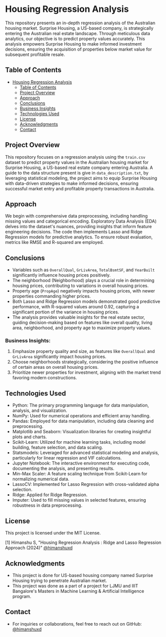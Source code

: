 # Housing Regression Analysis

This repository presents an in-depth regression analysis of the Australian housing market. Surprise Housing, a US-based company, is strategically entering the Australian real estate landscape. Through meticulous data analytics, our objective is to predict property values accurately. This analysis empowers Surprise Housing to make informed investment decisions, ensuring the acquisition of properties below market value for subsequent profitable resale.

## Table of Contents
- [Housing Regression Analysis](#housing-regression-analysis)
  - [Table of Contents](#table-of-contents)
  - [Project Overview](#project-overview)
  - [Approach](#approach)
  - [Conclusions](#conclusions)
  - [Business Insights](#business-insights)
  - [Technologies Used](#technologies-used)
  - [License](#license)
  - [Acknowledgments](#acknowledgments)
  - [Contact](#contact)

## Project Overview

This repository focuses on a regression analysis using the `train.csv` dataset to predict property values in the Australian housing market for Surprise Housing, a US-based real estate company entering Australia. A guide to the data structure present is give in `data_description.txt`, by leveraging statistical modeling, the project aims to equip Surprise Housing with data-driven strategies to make informed decisions, ensuring successful market entry and profitable property transactions in Australia.

## Approach

We begin with comprehensive data preprocessing, including handling missing values and categorical encoding. Exploratory Data Analysis (EDA) delves into the dataset's nuances, providing insights that inform feature engineering decisions. The code then implements Lasso and Ridge Regression models for predictive analytics. To ensure robust evaluation, metrics like RMSE and R-squared are employed.

## Conclusions

- Variables such as `OverallQual`, `GrLivArea`, `TotalBsmtSF`, and `YearBuilt` significantly influence housing prices positively.
- The neighborhood (Neighborhood) plays a crucial role in determining housing prices, contributing to variations in overall housing prices.
- Property age (`PropAge`) negatively impacts housing prices, with newer properties commanding higher prices.
- Both Lasso and Ridge Regression models demonstrated good predictive performance, with R-squared values around 0.92, capturing a significant portion of the variance in housing prices.
- The analysis provides valuable insights for the real estate sector, guiding decision-making based on features like overall quality, living area, neighborhood, and property age to maximize property values.

### Business Insights:

   1. Emphasize property quality and size, as features like `OverallQual` and `GrLivArea` significantly impact housing prices.
   2. Choose neighborhoods strategically, considering the positive influence of certain areas on overall housing prices.
   3. Prioritize newer properties for investment, aligning with the market trend favoring modern constructions.

## Technologies Used

- Python: The primary programming language for data manipulation, analysis, and visualization.
- NumPy: Used for numerical operations and efficient array handling.
- Pandas: Employed for data manipulation, including data cleaning and preprocessing.
- Matplotlib and Seaborn: Visualization libraries for creating insightful plots and charts.
- Scikit-Learn: Utilized for machine learning tasks, including model building, feature selection, and data scaling.
- Statsmodels: Leveraged for advanced statistical modeling and analysis, particularly for linear regression and VIF calculations.
- Jupyter Notebook: The interactive environment for executing code, documenting the analysis, and presenting results.
- Min-Max Scaler: A feature scaling technique from Scikit-Learn for normalizing numerical data.
- LassoCV: Implemented for Lasso Regression with cross-validated alpha selection.
- Ridge: Applied for Ridge Regression.
- Imputer: Used to fill missing values in selected features, ensuring robustness in data preprocessing.

## License

This project is licensed under the MIT License.

[1] Himanshu S, "Housing Regression Analysis : Ridge and Lasso Regression Approach (2024)" [@himanshuxd](https://github.com/himanshuxd)


## Acknowledgments

- This project is done for US-based housing company named Surprise Housing trying to penetrate Australian market.
- This project was done as a part of a project for LJMU and IIIT Bangalore's Masters in Machine Learning & Artificial Intelligence program.

## Contact

- For inquiries or collaborations, feel free to reach out on GitHub: [@himanshuxd](https://github.com/himanshuxd)
